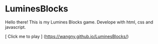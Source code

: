 # LuminesBlocks

Hello there! This is my Lumines Blocks game.
Develope with html, css and javascript.

[ Click me to play ] (https://wangny.github.io/LuminesBlocks/)
